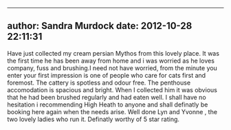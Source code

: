 
---
author: Sandra Murdock
date: 2012-10-28 22:11:31
---
Have just collected my cream persian Mythos from this lovely place. It was the first time he has been away from home and i was worried as he loves company, fuss and brushing.I need not have worried, from the minute you enter your first impression is one of people who care for cats first and foremost. The cattery is spotless and odour free. The penthouse accomodation is spacious and bright. When I collected him it was obvious that he had been brushed regularly and had eaten well. I shall have no hesitation i recommending High Heath to anyone and shall definatly be booking here again when the needs arise. Well done Lyn and Yvonne , the two lovely ladies who run it. Definatly worthy of 5 star rating.

